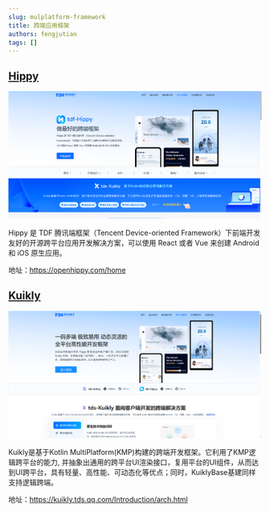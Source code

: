 ```yaml
---
slug: mulplatform-framework
title: 跨端应用框架
authors: fengjutian
tags: []
---
```


## [Hippy](https://openhippy.com/home)

![alt text](./static/hippy.png)

Hippy 是 TDF 腾讯端框架（Tencent Device-oriented Framework）下前端开发友好的开源跨平台应用开发解决方案，可以使用 React 或者 Vue 来创建 Android 和 iOS 原生应用。

地址：https://openhippy.com/home

## [Kuikly](https://kuikly.tds.qq.com/Introduction/arch.html)

![alt text](./static/Kuikly.png)

Kuikly是基于Kotlin MultiPlatform(KMP)构建的跨端开发框架。它利用了KMP逻辑跨平台的能力, 并抽象出通用的跨平台UI渲染接口，复用平台的UI组件，从而达到UI跨平台，具有轻量、高性能、可动态化等优点；同时，KuiklyBase基建同样支持逻辑跨端。

地址：https://kuikly.tds.qq.com/Introduction/arch.html
